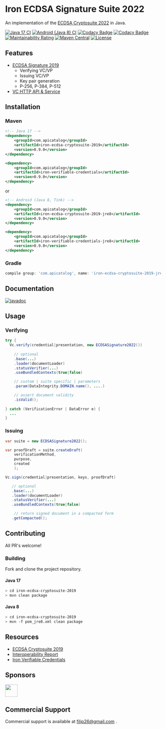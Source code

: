 # Iron ECDSA Signature Suite 2022

An implementation of the [ECDSA Cryptosuite 2022](https://www.w3.org/TR/vc-di-ecdsa/) in Java.

[![Java 17 CI](https://github.com/filip26/iron-ecdsa-cryptosuite-2019/actions/workflows/java17-build.yml/badge.svg)](https://github.com/filip26/iron-ecdsa-cryptosuite-2019/actions/workflows/java17-build.yml)
[![Android (Java 8) CI](https://github.com/filip26/iron-ecdsa-cryptosuite-2019/actions/workflows/java8-build.yml/badge.svg)](https://github.com/filip26/iron-ecdsa-cryptosuite-2019/actions/workflows/java8-build.yml)
[![Codacy Badge](https://app.codacy.com/project/badge/Grade/806688cdb1d248e8b5cc2a67f6c2f0f8)](https://www.codacy.com/gh/filip26/iron-ecdsa-cryptosuite-2019/dashboard?utm_source=github.com&amp;utm_medium=referral&amp;utm_content=filip26/iron-ecdsa-cryptosuite-2019&amp;utm_campaign=Badge_Grade)
[![Codacy Badge](https://app.codacy.com/project/badge/Coverage/806688cdb1d248e8b5cc2a67f6c2f0f8)](https://www.codacy.com/gh/filip26/iron-ecdsa-cryptosuite-2019/dashboard?utm_source=github.com&utm_medium=referral&utm_content=filip26/iron-ecdsa-cryptosuite-2019&utm_campaign=Badge_Coverage)
[![Maintainability Rating](https://sonarcloud.io/api/project_badges/measure?project=filip26_iron-ecdsa-cryptosuite-2019&metric=sqale_rating)](https://sonarcloud.io/dashboard?id=filip26_iron-ecdsa-cryptosuite-2019)
[![Maven Central](https://img.shields.io/maven-central/v/com.apicatalog/iron-ecdsa-cryptosuite-2019.svg?label=Maven%20Central)](https://search.maven.org/search?q=g:%22com.apicatalog%22%20AND%20a:%22iron-ecdsa-cryptosuite-2019%22)
[![License](https://img.shields.io/badge/License-Apache%202.0-blue.svg)](https://opensource.org/licenses/Apache-2.0)

## Features
* [ECDSA Signature 2019](https://www.w3.org/TR/vc-di-ecdsa/)
  * Verifying VC/VP
  * Issuing VC/VP
  * Key pair generation
  * P-256, P-384, P-512 
* [VC HTTP API & Service](https://github.com/filip26/iron-vc-api)

## Installation

### Maven

```xml
<!-- Java 17 -->
<dependency>
    <groupId>com.apicatalog</groupId>
    <artifactId>iron-ecdsa-cryptosuite-2019</artifactId>
    <version>0.9.0</version>
</dependency>

<dependency>
    <groupId>com.apicatalog</groupId>
    <artifactId>iron-verifiable-credentials</artifactId>
    <version>0.9.0</version>
</dependency>
```

or

```xml
<!-- Android (Java 8, Tink) -->
<dependency>
    <groupId>com.apicatalog</groupId>
    <artifactId>iron-ecdsa-cryptosuite-2019-jre8</artifactId>
    <version>0.9.0</version>
</dependency>

<dependency>
    <groupId>com.apicatalog</groupId>
    <artifactId>iron-verifiable-credentials-jre8</artifactId>
    <version>0.9.0</version>
</dependency>
```

### Gradle

```gradle
compile group: 'com.apicatalog', name: 'iron-ecdsa-cryptosuite-2019-jre8', version: '0.9.0'
```

## Documentation

[![javadoc](https://javadoc.io/badge2/com.apicatalog/iron-ecdsa-cryptosuite-2019/javadoc.svg)](https://javadoc.io/doc/com.apicatalog/iron-ecdsa-cryptosuite-2019)

## Usage

### Verifying 

```java
try {
  Vc.verify(credential|presentation, new ECDSASignature2022())
      
    // optional
    .base(...)
    .loader(documentLoader) 
    .statusVerifier(...)
    .useBundledContexts(true|false)

    // custom | suite specific | parameters
    .param(DataIntegrity.DOMAIN.name(), ....)

    // assert document validity
    .isValid();
    
} catch (VerificationError | DataError e) {
  ...
}

```

### Issuing

```java
var suite = new ECDSASignature2022();

var proofDraft = suite.createDraft(
    verificationMethod,
    purpose,
    created
    );

Vc.sign(credential|presentation, keys, proofDraft)

   // optional
   .base(...)
   .loader(documentLoader) 
   .statusVerifier(...)
   .useBundledContexts(true|false)

    // return signed document in a compacted form
   .getCompacted();

```

## Contributing

All PR's welcome!

### Building

Fork and clone the project repository.

#### Java 17
```bash
> cd iron-ecdsa-cryptosuite-2019
> mvn clean package
```

#### Java 8
```bash
> cd iron-ecdsa-cryptosuite-2019
> mvn -f pom_jre8.xml clean package
```

## Resources
* [ECDSA Cryptosuite 2019](https://www.w3.org/TR/vc-di-ecdsa/)
* [Interoperability Report](https://w3c-ccg.github.io/di-ecdsa-test-suite/)
* [Iron Verifiable Credentials](https://github.com/filip26/iron-verifiable-credentials)

## Sponsors

<a href="https://github.com/digitalbazaar">
  <img src="https://avatars.githubusercontent.com/u/167436?s=200&v=4" width="40" />
</a> 

## Commercial Support
Commercial support is available at filip26@gmail.com
.
